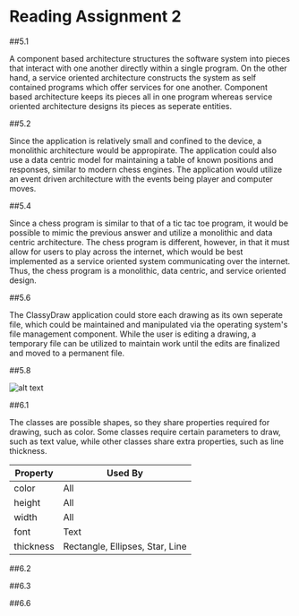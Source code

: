 # Reading Assignment 2

##5.1

A component based architecture structures the software system into pieces that interact with one another directly within a single program. On the other hand, a service oriented architecture constructs the system as self contained programs which offer services for one another. Component based architecture keeps its pieces all in one program whereas service oriented architecture designs its pieces as seperate entities.

##5.2

Since the application is relatively small and confined to the device, a monolithic architecture would be appropirate. The application could also use a data centric model for maintaining a table of known positions and responses, similar to modern chess engines. The application would utilize an event driven architecture with the events being player and computer moves.

##5.4

Since a chess program is similar to that of a tic tac toe program, it would be possible to mimic the previous answer and utilize a monolithic and data centric architecture. The chess program is different, however, in that it must allow for users to play across the internet, which would be best implemented as a service oriented system communicating over the internet. Thus, the chess program is a monolithic, data centric, and service oriented design.

##5.6

The ClassyDraw application could store each drawing as its own seperate file, which could be maintained and manipulated via the operating system's file management component. While the user is editing a drawing, a temporary file can be utilized to maintain work until the edits are finalized and moved to a permanent file.

##5.8

![alt text](https://github.com/cjdellomes/OrgSoft/blob/master/Assignments/5.8.png)

##6.1

The classes are possible shapes, so they share properties required for drawing, such as color. Some classes require certain parameters to draw, such as text value, while other classes share extra properties, such as line thickness.

| Property  | Used By |
| --------- | ------- |
| color     | All     |
| height    | All     |
| width     | All     |
| font      | Text    |
| thickness | Rectangle, Ellipses, Star, Line |

##6.2

##6.3

##6.6

